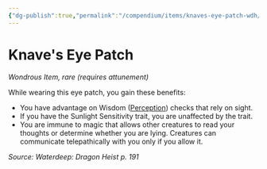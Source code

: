 ```yaml
---
{"dg-publish":true,"permalink":"/compendium/items/knaves-eye-patch-wdh/","tags":["compendium/src/5e/wdh","item/attunement/required","item/rarity/rare","item/wondrous"]}
---
```


# Knave's Eye Patch
*Wondrous Item, rare (requires attunement)*  


While wearing this eye patch, you gain these benefits:

- You have advantage on Wisdom ([Perception](rules/skills.md#Perception)) checks that rely on sight.  
- If you have the Sunlight Sensitivity trait, you are unaffected by the trait.  
- You are immune to magic that allows other creatures to read your thoughts or determine whether you are lying. Creatures can communicate telepathically with you only if you allow it.  

*Source: Waterdeep: Dragon Heist p. 191*